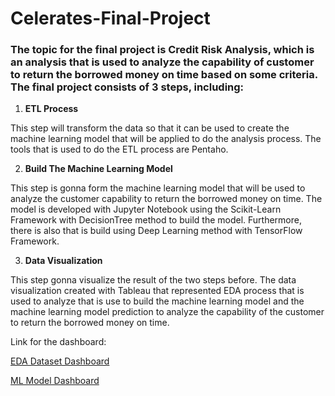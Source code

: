 # Celerates-Final-Project

### The topic for the final project is Credit Risk Analysis, which is an analysis that is used to analyze the capability of customer to return the borrowed money on time based on some criteria. The final project consists of 3 steps, including:

1. **ETL Process**

This step will transform the data so that it can be used to create the machine learning model that will be applied to do the analysis process. The tools that is used to do the ETL process are Pentaho.

2. **Build The Machine Learning Model**

This step is gonna form the machine learning model that will be used to analyze the customer capability to return the borrowed money on time. The model is developed with Jupyter Notebook using the Scikit-Learn Framework with DecisionTree method to build the model. Furthermore, there is also that is build using Deep Learning method with TensorFlow Framework.

3. **Data Visualization**

This step gonna visualize the result of the two steps before. The data visualization created with Tableau that represented EDA process that is used to analyze that is use to build the machine learning model and the machine learning model prediction to analyze the capability of the customer to return the borrowed money on time.

Link for the dashboard:

[EDA Dataset Dashboard](https://public.tableau.com/views/EDADataset_MuhammadDaffaAjiputra/Dashboard1?:language=en-US&:display_count=n&:origin=viz_share_link)

[ML Model Dashboard](https://public.tableau.com/views/MLModelDashboard_MuhammadDaffaAjiputra/Dashboard1?:language=en-US&publish=yes&:display_count=n&:origin=viz_share_link)
